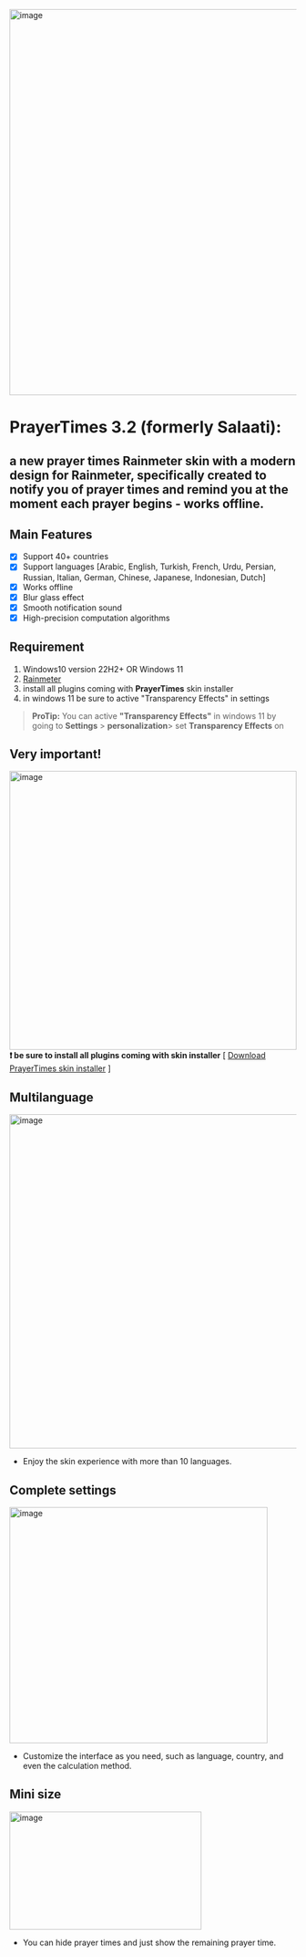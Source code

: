 <img width="694" height="677" alt="image" src="https://github.com/user-attachments/assets/c7aa48b2-c6cc-4bad-8c66-7e1f55d44882" /><br>



# PrayerTimes 3.2 (formerly Salaati):
## a new prayer times Rainmeter skin with a modern design for Rainmeter, specifically created to notify you of prayer times and remind you at the moment each prayer begins - works offline. 

## Main Features

 - [x] Support 40+ countries
 - [x] Support languages [Arabic, English, Turkish, French, Urdu, Persian, Russian, Italian, German, Chinese, Japanese, Indonesian, Dutch]
 - [x] Works offline
 - [x] Blur glass effect
 - [x] Smooth notification sound
 - [x] High-precision computation algorithms

## Requirement 

 1. Windows10 version 22H2+ OR Windows 11
 2. [Rainmeter](https://www.rainmeter.net/)
 3. install all plugins coming with **PrayerTimes** skin installer
 4. in windows 11 be sure to active "Transparency Effects" in settings 

> **ProTip:** You can active **"Transparency Effects"** in windows 11 by going to **Settings** > **personalization**> set **Transparency Effects** on

## Very important!
<img width="504" height="489" alt="image" src="https://github.com/user-attachments/assets/f100266a-1887-4127-9363-0e28a5295ccd" /><br>
   **❗️ be sure to install all plugins coming with skin installer**
[ [Download PrayerTimes skin installer](https://github.com/m7slm/Prayer-Times/releases/download/v3.2/PrayerTimes_3.2.rmskin) ]

## Multilanguage
<img width="651" height="586" alt="image" src="https://github.com/user-attachments/assets/0d3ccbd5-a3d8-4bb9-9afe-4306a4790075" /><br>


 - Enjoy the skin experience with more than 10 languages.
   

## Complete settings
<img width="453" height="414" alt="image" src="https://github.com/user-attachments/assets/747fba84-b1b3-47f5-82da-cf119e93cc95" /><br>


 - Customize the interface as you need, such as language, country, and even the calculation method.

## Mini size 
<img width="337" height="207" alt="image" src="https://github.com/user-attachments/assets/8508951d-cb16-429f-bb80-b9d9066adc0f" /><br>
 - You can hide prayer times and just show the remaining prayer time.
